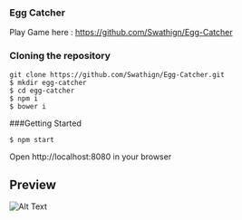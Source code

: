 ### Egg Catcher

Play Game here : https://github.com/Swathign/Egg-Catcher

### Cloning the repository 
```
git clone https://github.com/Swathign/Egg-Catcher.git
$ mkdir egg-catcher
$ cd egg-catcher
$ npm i
$ bower i
```


###Getting Started
```
$ npm start
```

Open http://localhost:8080 in your browser
## Preview
![Alt Text](EggCatcher.gif)
